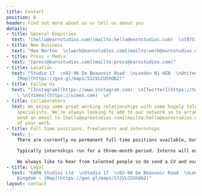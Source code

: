 ```yaml
---
title: Contact
position: 0
header: Find out more about us or tell us about you
details:
- title: General Enquiries
  text: "[hello@earnstudios.com](mailto:hello@earnstudios.com)  \n[07518910842](tel:07518910842)"
- title: New Business
  text: "Hen Norton  \n[work@earnstudios.com](mailto:work@earnstudios.com)"
- title: Press + Media
  text: "[press@earnstudios.com](mailto:press@earnstudios.com)"
- title: Location
  text: "Studio 17  \n92-96 De Beauvoir Road  \nLondon N1 4EN  \nUnited Kingdom —
    [Map](https://goo.gl/maps/532VLCUShQ62)"
- title: Follow Us
  text: "[Instagram](https://www.instagram.com)  \n[Twitter](https://twitter.com)
    \ \n[Vimeo](https://vimeo.com)  \n"
- title: Collaborators
  text: We enjoy some great working relationships with some hugely talented creative
    specialists. We’re always looking to add to our network so to arrange a chat,
    send an email to [hello@earnstudios.com](mailto:hello@earnstudios.com) with some examples
    of your work.
- title: Full time positions, freelancers and internships
  text: |-
    There are currently no permanent full-time positions available, but we do occasionally use freelancers and sometimes run paid internships.

    Typically internships run for a three-month period. Interns will enjoy valuable hands-on experience in a friendly, busy studio contributing directly to client projects.

    We always like to hear from talented people so do send a CV and examples of your work (no PDFs over 5MB please) to [work@earnstudios.com](mailto:work@hotfeet.earnstudios.com) and let us know which role you are looking for.
- title: Legal
  text: "EARN Studios Ltd  \nStudio 17  \n92-96 De Beauvoir Road  \nLondon N1 4EN  \nUnited
    Kingdom — [Map](https://goo.gl/maps/532VLCUShQ62)"
layout: contact
---
```


